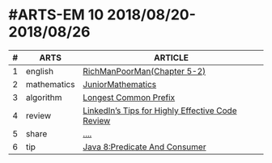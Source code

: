 #ARTS-EM 10 2018/08/20-2018/08/26
=================================

| # | ARTS | ARTICLE |
|---| ----- | ---------- |
|1|english|[RichManPoorMan(Chapter 5-2)](../english/RichManPoorMan/week10_Chapter%205-2.md)|
|2|mathematics|[JuniorMathematics](../mathematics/week10-7年级下.md)|
|3|algorithm|[Longest Common Prefix](../algorithm/week10_Longest-Common-Prefix.md)|
|4|review|[LinkedIn’s Tips for Highly Effective Code Review](Documents/github/codinglife/arts/review/Week10_LinkedIn’s-Tips-for-Highly-Effective-Code-Review.md)|
|5|share|[....](../c/c_programing_language/ )|
|6|tip|[Java 8:Predicate And Consumer](Documents/github/codinglife/arts/tip/Java8-PredicateAndConsumer.md)|


